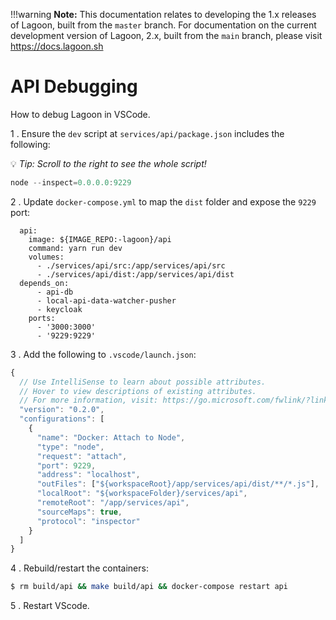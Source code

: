 !!!warning
    **Note:** This documentation relates to developing the 1.x releases of Lagoon, built from the `master` branch.
    For documentation on the current development version of Lagoon, 2.x, built from the `main` branch, please visit https://docs.lagoon.sh

# API Debugging
How to debug Lagoon in VSCode.

1 . Ensure the `dev` script at `services/api/package.json` includes the following:

💡 _Tip: Scroll to the right to see the whole script!_

```javascript
node --inspect=0.0.0.0:9229
```

2 . Update `docker-compose.yml` to map the `dist` folder and expose the `9229` port:

```
  api:
    image: ${IMAGE_REPO:-lagoon}/api
    command: yarn run dev
    volumes:
      - ./services/api/src:/app/services/api/src
      - ./services/api/dist:/app/services/api/dist
  depends_on:
      - api-db
      - local-api-data-watcher-pusher
      - keycloak
    ports:
      - '3000:3000'
      - '9229:9229'
```

3 . Add the following to  `.vscode/launch.json`:

```javascript
{
  // Use IntelliSense to learn about possible attributes.
  // Hover to view descriptions of existing attributes.
  // For more information, visit: https://go.microsoft.com/fwlink/?linkid=830387.
  "version": "0.2.0",
  "configurations": [
    {
      "name": "Docker: Attach to Node",
      "type": "node",
      "request": "attach",
      "port": 9229,
      "address": "localhost",
      "outFiles": ["${workspaceRoot}/app/services/api/dist/**/*.js"],
      "localRoot": "${workspaceFolder}/services/api",
      "remoteRoot": "/app/services/api",
      "sourceMaps": true,
      "protocol": "inspector"
    }
  ]
}
```

4 . Rebuild/restart the containers:

```bash
$ rm build/api && make build/api && docker-compose restart api
```

5 . Restart VScode.
